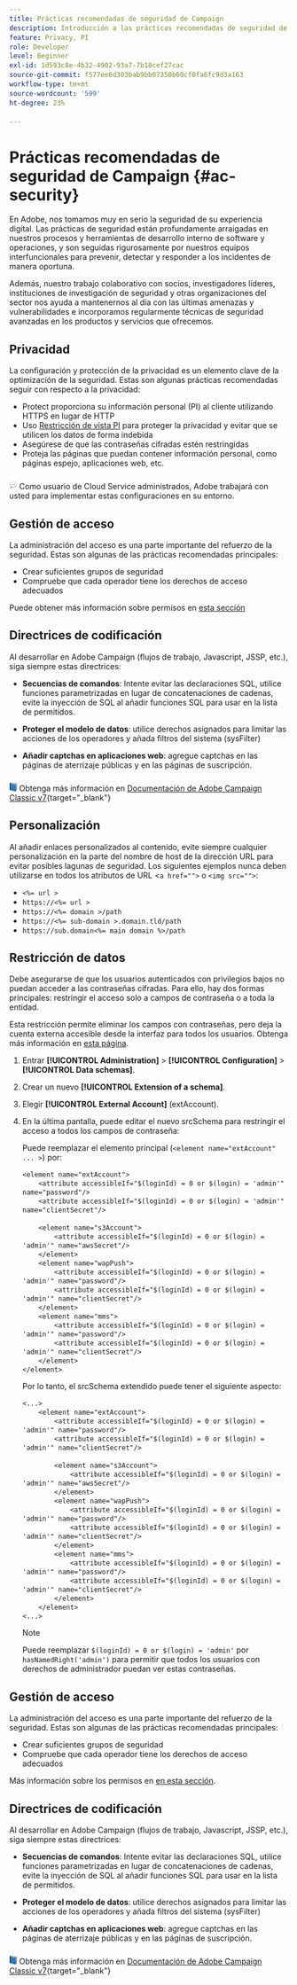 ```yaml
---
title: Prácticas recomendadas de seguridad de Campaign
description: Introducción a las prácticas recomendadas de seguridad de Campaign
feature: Privacy, PI
role: Developer
level: Beginner
exl-id: 1d593c8e-4b32-4902-93a7-7b18cef27cac
source-git-commit: f577ee6d303bab9bb07350b60cf0fa6fc9d3a163
workflow-type: tm+mt
source-wordcount: '599'
ht-degree: 23%

---
```


# Prácticas recomendadas de seguridad de Campaign {#ac-security}

En Adobe, nos tomamos muy en serio la seguridad de su experiencia digital. Las prácticas de seguridad están profundamente arraigadas en nuestros procesos y herramientas de desarrollo interno de software y operaciones, y son seguidas rigurosamente por nuestros equipos interfuncionales para prevenir, detectar y responder a los incidentes de manera oportuna.

Además, nuestro trabajo colaborativo con socios, investigadores líderes, instituciones de investigación de seguridad y otras organizaciones del sector nos ayuda a mantenernos al día con las últimas amenazas y vulnerabilidades e incorporamos regularmente técnicas de seguridad avanzadas en los productos y servicios que ofrecemos.

## Privacidad

La configuración y protección de la privacidad es un elemento clave de la optimización de la seguridad. Estas son algunas prácticas recomendadas seguir con respecto a la privacidad:

* Protect proporciona su información personal (PI) al cliente utilizando HTTPS en lugar de HTTP
* Uso [Restricción de vista PI](../dev/restrict-pi-view.md) para proteger la privacidad y evitar que se utilicen los datos de forma indebida
* Asegúrese de que las contraseñas cifradas estén restringidas
* Proteja las páginas que puedan contener información personal, como páginas espejo, aplicaciones web, etc.

![](../assets/do-not-localize/speech.png)  Como usuario de Cloud Service administrados, Adobe trabajará con usted para implementar estas configuraciones en su entorno.


## Gestión de acceso

La administración del acceso es una parte importante del refuerzo de la seguridad. Estas son algunas de las prácticas recomendadas principales:

* Crear suficientes grupos de seguridad
* Compruebe que cada operador tiene los derechos de acceso adecuados

Puede obtener más información sobre permisos en [esta sección](../start/gs-permissions.md)

## Directrices de codificación

Al desarrollar en Adobe Campaign (flujos de trabajo, Javascript, JSSP, etc.), siga siempre estas directrices:

* **Secuencias de comandos**: Intente evitar las declaraciones SQL, utilice funciones parametrizadas en lugar de concatenaciones de cadenas, evite la inyección de SQL al añadir funciones SQL para usar en la lista de permitidos.

* **Proteger el modelo de datos**: utilice derechos asignados para limitar las acciones de los operadores y añada filtros del sistema (sysFilter)

* **Añadir captchas en aplicaciones web**: agregue captchas en las páginas de aterrizaje públicas y en las páginas de suscripción.

![](../assets/do-not-localize/book.png) Obtenga más información en [Documentación de Adobe Campaign Classic v7](https://experienceleague.adobe.com/docs/campaign-classic/using/installing-campaign-classic/security-privacy/scripting-coding-guidelines.html#installing-campaign-classic){target="_blank"}


## Personalización

Al añadir enlaces personalizados al contenido, evite siempre cualquier personalización en la parte del nombre de host de la dirección URL para evitar posibles lagunas de seguridad. Los siguientes ejemplos nunca deben utilizarse en todos los atributos de URL &lt;`a href="">` o `<img src="">`:

* `<%= url >`
* `https://<%= url >`
* `https://<%= domain >/path`
* `https://<%= sub-domain >.domain.tld/path`
* `https://sub.domain<%= main domain %>/path`

## Restricción de datos

Debe asegurarse de que los usuarios autenticados con privilegios bajos no puedan acceder a las contraseñas cifradas. Para ello, hay dos formas principales: restringir el acceso solo a campos de contraseña o a toda la entidad.

Esta restricción permite eliminar los campos con contraseñas, pero deja la cuenta externa accesible desde la interfaz para todos los usuarios. Obtenga más información en [esta página](../dev/restrict-pi-view.md).

1. Entrar **[!UICONTROL Administration]** > **[!UICONTROL Configuration]** > **[!UICONTROL Data schemas]**.

1. Crear un nuevo **[!UICONTROL Extension of a schema]**.

1. Elegir **[!UICONTROL External Account]** (extAccount).

1. En la última pantalla, puede editar el nuevo srcSchema para restringir el acceso a todos los campos de contraseña:

   Puede reemplazar el elemento principal (`<element name="extAccount" ... >`) por:

   ```
   <element name="extAccount">
       <attribute accessibleIf="$(loginId) = 0 or $(login) = 'admin'" name="password"/>
       <attribute accessibleIf="$(loginId) = 0 or $(login) = 'admin'" name="clientSecret"/>
   
       <element name="s3Account">
           <attribute accessibleIf="$(loginId) = 0 or $(login) = 'admin'" name="awsSecret"/>
       </element>
       <element name="wapPush">
           <attribute accessibleIf="$(loginId) = 0 or $(login) = 'admin'" name="password"/>
           <attribute accessibleIf="$(loginId) = 0 or $(login) = 'admin'" name="clientSecret"/>
       </element>
       <element name="mms">
           <attribute accessibleIf="$(loginId) = 0 or $(login) = 'admin'" name="password"/>
           <attribute accessibleIf="$(loginId) = 0 or $(login) = 'admin'" name="clientSecret"/>
       </element>
   </element>
   ```

   Por lo tanto, el srcSchema extendido puede tener el siguiente aspecto:

   ```
   <...>
       <element name="extAccount">
           <attribute accessibleIf="$(loginId) = 0 or $(login) = 'admin'" name="password"/>
           <attribute accessibleIf="$(loginId) = 0 or $(login) = 'admin'" name="clientSecret"/>
   
           <element name="s3Account">
               <attribute accessibleIf="$(loginId) = 0 or $(login) = 'admin'" name="awsSecret"/>
           </element>
           <element name="wapPush">
               <attribute accessibleIf="$(loginId) = 0 or $(login) = 'admin'" name="password"/>
               <attribute accessibleIf="$(loginId) = 0 or $(login) = 'admin'" name="clientSecret"/>
           </element>
           <element name="mms">
               <attribute accessibleIf="$(loginId) = 0 or $(login) = 'admin'" name="password"/>
               <attribute accessibleIf="$(loginId) = 0 or $(login) = 'admin'" name="clientSecret"/>
           </element>
       </element>
   <...> 
   ```

   >[!NOTE]
   >
   >Puede reemplazar `$(loginId) = 0 or $(login) = 'admin'` por `hasNamedRight('admin')` para permitir que todos los usuarios con derechos de administrador puedan ver estas contraseñas.


## Gestión de acceso

La administración del acceso es una parte importante del refuerzo de la seguridad. Estas son algunas de las prácticas recomendadas principales:

* Crear suficientes grupos de seguridad
* Compruebe que cada operador tiene los derechos de acceso adecuados

Más información sobre los permisos en [en esta sección](../start/gs-permissions.md).

## Directrices de codificación

Al desarrollar en Adobe Campaign (flujos de trabajo, Javascript, JSSP, etc.), siga siempre estas directrices:

* **Secuencias de comandos**: Intente evitar las declaraciones SQL, utilice funciones parametrizadas en lugar de concatenaciones de cadenas, evite la inyección de SQL al añadir funciones SQL para usar en la lista de permitidos.

* **Proteger el modelo de datos**: utilice derechos asignados para limitar las acciones de los operadores y añada filtros del sistema (sysFilter)

* **Añadir captchas en aplicaciones web**: agregue captchas en las páginas de aterrizaje públicas y en las páginas de suscripción.

![](../assets/do-not-localize/book.png) Obtenga más información en [Documentación de Adobe Campaign Classic v7](https://experienceleague.adobe.com/docs/campaign-classic/using/installing-campaign-classic/security-privacy/scripting-coding-guidelines.html#installing-campaign-classic){target="_blank"}
